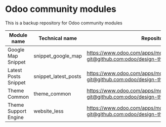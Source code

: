 # Odoo community modules
This is a backup repository for Odoo community modules

Module name | Technical name | Repository / URL | Author | License
------------|----------------|------------------|--------|--------
Google Map Snippet | snippet_google_map | https://www.odoo.com/apps/modules/8.0/snippet_google_map/<br />[git@github.com:odoo/design-themes.git#8.0](https://github.com/odoo/design-themes) | Odoo S.A. | Affero GPL-3
Latest Posts Snippet | snippet_latest_posts | https://www.odoo.com/apps/modules/8.0/snippet_latest_posts/<br />[git@github.com:odoo/design-themes.git#8.0](https://github.com/odoo/design-themes) | Odoo S.A. | Affero GPL-3
Theme Common | theme_common | https://www.odoo.com/apps/modules/8.0/theme_common/<br />[git@github.com:odoo/design-themes.git#8.0](https://github.com/odoo/design-themes) | Odoo S.A. | Affero GPL-3
Theme Support Engine | website_less | https://www.odoo.com/apps/modules/8.0/website_less/<br />[git@github.com:odoo/design-themes.git#8.0](https://github.com/odoo/design-themes) | Odoo S.A. | Affero GPL-3
